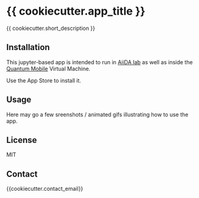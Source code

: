 # {{ cookiecutter.app_title }}

{{ cookiecutter.short_description }}

## Installation

This jupyter-based app is intended to run in
[AiiDA lab](https://aiidalab.materialscloud.org)
as well as inside the
[Quantum Mobile](https://materialscloud.org/work/quantum-mobile) Virtual Machine.

Use the App Store to install it.

## Usage

Here may go a few sreenshots / animated gifs illustrating how to use the app.

## License

MIT

## Contact

{{cookiecutter.contact_email}}
